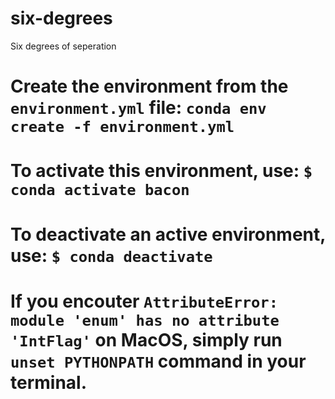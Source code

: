 # six-degrees
Six degrees of seperation

# Create the environment from the `environment.yml` file: `conda env create -f environment.yml`

# To activate this environment, use: `$ conda activate bacon`

# To deactivate an active environment, use: `$ conda deactivate`

# If you encouter `AttributeError: module 'enum' has no attribute 'IntFlag'` on MacOS, simply run `unset PYTHONPATH` command in your terminal.